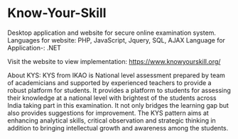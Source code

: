 # Know-Your-Skill

Desktop application and website for secure online examination system.
Languages for website: PHP, JavaScript, Jquery, SQL, AJAX
Language for Application-: .NET

Visit the website to view implementation: https://www.knowyourskill.org/

About KYS:
KYS from IKAO is National level assessment prepared by team of academicians and supported by experienced teachers to provide a robust platform for students. It provides a platform to students for assessing their knowledge at a national level with brightest of the students across India taking part in this examination. It not only bridges the learning gap but also provides suggestions for improvement. The KYS pattern aims at enhancing analytical skills, critical observation and strategic thinking in addition to bringing intellectual growth and awareness among the students.
